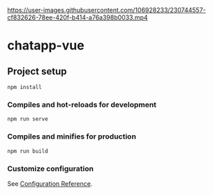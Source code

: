 



https://user-images.githubusercontent.com/106928233/230744557-cf832626-78ee-420f-b414-a76a398b0033.mp4



# chatapp-vue

## Project setup
```
npm install
```

### Compiles and hot-reloads for development
```
npm run serve
```

### Compiles and minifies for production
```
npm run build
```

### Customize configuration
See [Configuration Reference](https://cli.vuejs.org/config/).

